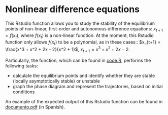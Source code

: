 # Nonlinear difference equations
This Rstudio function allows you to study the stability of the equilibrium points of non-linear, first-order and autonomous difference equations: $x_{t+1} = f(x_t)$, where $f(x_t)$ is a non-linear function. At the moment, this Rstudio function only allows $f(x_t)$ to be a polynomial, as in these cases:: $x_{t+1} = \frac{x^3 + x^2 + 2x - 2}{x^2 + 1}$, $x_{t+1} = x^3 + x^2 + 2x - 2$.

Particularly, the function, which can be found in [code.R](/code.R), performs the following tasks:
- calculate the equilibrium points and identify whether they are stable (locally asymptotically stable) or unstable
- graph the phase diagram and represent the trajectories, based on initial conditions

An example of the expected output of this Rstudio function can be found in [documento.pdf](/documento.pdf) (in Spanish).
